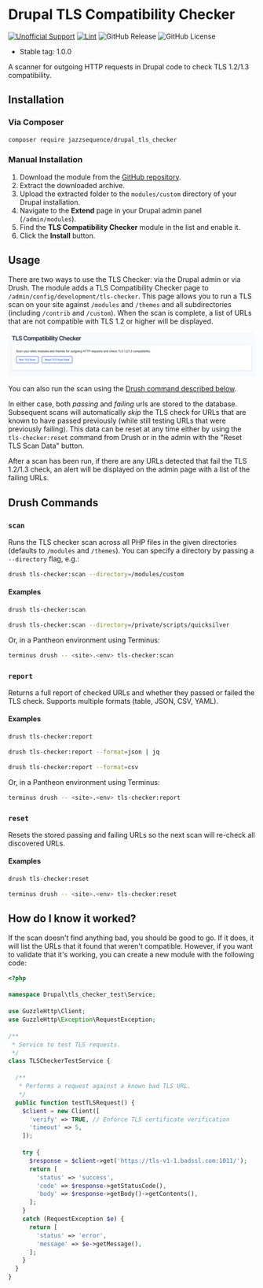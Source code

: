 # Drupal TLS Compatibility Checker

[![Unofficial Support](https://img.shields.io/badge/Pantheon-Unofficial_Support-yellow?logo=pantheon&color=FFDC28)](https://docs.pantheon.io/oss-support-levels#unofficial-support)
[![Lint](https://github.com/jazzsequence/drupal_tls_checker/actions/workflows/lint.yml/badge.svg)](https://github.com/jazzsequence/drupal_tls_checker/actions/workflows/lint.yml)
![GitHub Release](https://img.shields.io/github/v/release/jazzsequence/drupal_tls_checker)
![GitHub License](https://img.shields.io/github/license/jazzsequence/drupal_tls_checker)

- Stable tag: 1.0.0

A scanner for outgoing HTTP requests in Drupal code to check TLS 1.2/1.3 compatibility.

## Installation

### Via Composer

```bash
composer require jazzsequence/drupal_tls_checker
```

### Manual Installation

1. Download the module from the [GitHub repository](https://github.com/jazzsequence/drupal_tls_checker).
2. Extract the downloaded archive.
3. Upload the extracted folder to the `modules/custom` directory of your Drupal installation.
4. Navigate to the **Extend** page in your Drupal admin panel (`/admin/modules`).
5. Find the **TLS Compatibility Checker** module in the list and enable it.
6. Click the **Install** button.

## Usage

There are two ways to use the TLS Checker: via the Drupal admin or via Drush. The module adds a TLS Compatibility Checker page to `/admin/config/development/tls-checker`. This page allows you to run a TLS scan on your site against `/modules` and `/themes` and all subdirectories (including `/contrib` and `/custom`). When the scan is complete, a list of URLs that are not compatible with TLS 1.2 or higher will be displayed.

![TLS Compatibility Checker scan](./.github/drupal_tls_checker_scan.png)

You can also run the scan using the [Drush command described below](#drush-commands). 

In either case, both _passing_ and _failing_ urls are stored to the database. Subsequent scans will automatically _skip_ the TLS check for URLs that are known to have passed previously (while still testing URLs that were previously failing). This data can be reset at any time either by using the `tls-checker:reset` command from Drush or in the admin with the "Reset TLS Scan Data" button.

After a scan has been run, if there are any URLs detected that fail the TLS 1.2/1.3 check, an alert will be displayed on the admin page with a list of the failing URLs.

## Drush Commands

### `scan`

Runs the TLS checker scan across all PHP files in the given directories (defaults to `/modules` and `/themes`). You can specify a directory by passing a `--directory` flag, e.g.:

```bash
drush tls-checker:scan --directory=/modules/custom
```

#### Examples

```bash
drush tls-checker:scan
```

```bash
drush tls-checker:scan --directory=/private/scripts/quicksilver
```

Or, in a Pantheon environment using Terminus:

```bash
terminus drush -- <site>.<env> tls-checker:scan
```

### `report`

Returns a full report of checked URLs and whether they passed or failed the TLS check. Supports multiple formats (table, JSON, CSV, YAML).

#### Examples

```bash
drush tls-checker:report
```

```bash
drush tls-checker:report --format=json | jq
```

```bash
drush tls-checker:report --format=csv
```

Or, in a Pantheon environment using Terminus:

```bash
terminus drush -- <site>.<env> tls-checker:report
```


### `reset`

Resets the stored passing and failing URLs so the next scan will re-check all discovered URLs.

#### Examples
```bash
drush tls-checker:reset
```

```bash
terminus drush -- <site>.<env> tls-checker:reset
```

## How do I know it worked?
If the scan doesn't find anything bad, you should be good to go. If it does, it will list the URLs that it found that weren't compatible. However, if you want to validate that it's working, you can create a new module with the following code:

```php
<?php

namespace Drupal\tls_checker_test\Service;

use GuzzleHttp\Client;
use GuzzleHttp\Exception\RequestException;

/**
 * Service to test TLS requests.
 */
class TLSCheckerTestService {

  /**
   * Performs a request against a known bad TLS URL.
   */
  public function testTLSRequest() {
    $client = new Client([
      'verify' => TRUE, // Enforce TLS certificate verification
      'timeout' => 5,
    ]);

    try {
      $response = $client->get('https://tls-v1-1.badssl.com:1011/');
      return [
        'status' => 'success',
        'code' => $response->getStatusCode(),
        'body' => $response->getBody()->getContents(),
      ];
    }
    catch (RequestException $e) {
      return [
        'status' => 'error',
        'message' => $e->getMessage(),
      ];
    }
  }
}
```